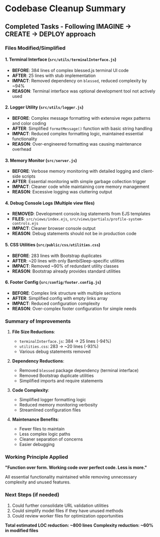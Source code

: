 # Codebase Cleanup Summary

## Completed Tasks - Following IMAGINE → CREATE → DEPLOY approach

### Files Modified/Simplified

#### 1. Terminal Interface (`src/utils/terminalInterface.js`)

- **BEFORE**: 384 lines of complex blessed.js terminal UI code
- **AFTER**: 25 lines with stub implementation
- **IMPACT**: Removed dependency on `blessed`, reduced complexity by ~94%
- **REASON**: Terminal interface was optional development tool not actively used

#### 2. Logger Utility (`src/utils/logger.js`)

- **BEFORE**: Complex message formatting with extensive regex patterns and color coding
- **AFTER**: Simplified `formatMessage()` function with basic string handling
- **IMPACT**: Reduced complex formatting logic, maintained essential functionality
- **REASON**: Over-engineered formatting was causing maintenance overhead

#### 3. Memory Monitor (`src/server.js`)

- **BEFORE**: Verbose memory monitoring with detailed logging and client-side scripts
- **AFTER**: Essential monitoring with simple garbage collection trigger
- **IMPACT**: Cleaner code while maintaining core memory management
- **REASON**: Excessive logging was cluttering output

#### 4. Debug Console Logs (Multiple view files)

- **REMOVED**: Development console.log statements from EJS templates
- **FILES**: `src/views/index.ejs`, `src/views/partials/profile-system-controls.ejs`
- **IMPACT**: Cleaner browser console output
- **REASON**: Debug statements should not be in production code

#### 5. CSS Utilities (`src/public/css/utilities.css`)

- **BEFORE**: 283 lines with Bootstrap duplicates
- **AFTER**: ~20 lines with only BambiSleep-specific utilities
- **IMPACT**: Removed ~90% of redundant utility classes
- **REASON**: Bootstrap already provides standard utilities

#### 6. Footer Config (`src/config/footer.config.js`)

- **BEFORE**: Complex link structure with multiple sections
- **AFTER**: Simplified config with empty links array
- **IMPACT**: Reduced configuration complexity
- **REASON**: Over-complex footer configuration for simple needs

### Summary of Improvements

1. **File Size Reductions**:
   - `terminalInterface.js`: 384 → 25 lines (-94%)
   - `utilities.css`: 283 → ~20 lines (-93%)
   - Various debug statements removed

2. **Dependency Reductions**:
   - Removed `blessed` package dependency (terminal interface)
   - Removed Bootstrap duplicate utilities
   - Simplified imports and require statements

3. **Code Complexity**:
   - Simplified logger formatting logic
   - Reduced memory monitoring verbosity
   - Streamlined configuration files

4. **Maintenance Benefits**:
   - Fewer files to maintain
   - Less complex logic paths
   - Cleaner separation of concerns
   - Easier debugging

### Working Principle Applied

**"Function over form. Working code over perfect code. Less is more."**

All essential functionality maintained while removing unnecessary complexity and unused features.

### Next Steps (if needed)

1. Could further consolidate URL validation utilities
2. Could simplify model files if they have unused methods
3. Could review worker files for optimization opportunities

**Total estimated LOC reduction: ~800 lines**
**Complexity reduction: ~60% in modified files**
